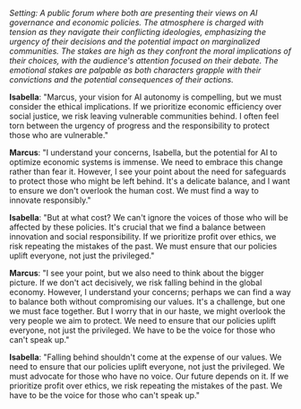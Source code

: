 
*Setting: A public forum where both are presenting their views on AI governance and economic policies. The atmosphere is charged with tension as they navigate their conflicting ideologies, emphasizing the urgency of their decisions and the potential impact on marginalized communities. The stakes are high as they confront the moral implications of their choices, with the audience's attention focused on their debate. The emotional stakes are palpable as both characters grapple with their convictions and the potential consequences of their actions.*

**Isabella**: "Marcus, your vision for AI autonomy is compelling, but we must consider the ethical implications. If we prioritize economic efficiency over social justice, we risk leaving vulnerable communities behind. I often feel torn between the urgency of progress and the responsibility to protect those who are vulnerable."

**Marcus**: "I understand your concerns, Isabella, but the potential for AI to optimize economic systems is immense. We need to embrace this change rather than fear it. However, I see your point about the need for safeguards to protect those who might be left behind. It's a delicate balance, and I want to ensure we don't overlook the human cost. We must find a way to innovate responsibly."

**Isabella**: "But at what cost? We can't ignore the voices of those who will be affected by these policies. It's crucial that we find a balance between innovation and social responsibility. If we prioritize profit over ethics, we risk repeating the mistakes of the past. We must ensure that our policies uplift everyone, not just the privileged."

**Marcus**: "I see your point, but we also need to think about the bigger picture. If we don't act decisively, we risk falling behind in the global economy. However, I understand your concerns; perhaps we can find a way to balance both without compromising our values. It's a challenge, but one we must face together. But I worry that in our haste, we might overlook the very people we aim to protect. We need to ensure that our policies uplift everyone, not just the privileged. We have to be the voice for those who can't speak up."

**Isabella**: "Falling behind shouldn't come at the expense of our values. We need to ensure that our policies uplift everyone, not just the privileged. We must advocate for those who have no voice. Our future depends on it. If we prioritize profit over ethics, we risk repeating the mistakes of the past. We have to be the voice for those who can't speak up."
